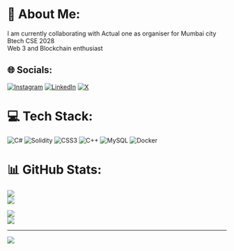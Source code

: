 # 💫 About Me:
I am currently collaborating with Actual one as organiser for Mumbai city<br>Btech CSE 2028 <br>Web 3 and Blockchain enthusiast<br>


## 🌐 Socials:
[![Instagram](https://img.shields.io/badge/Instagram-%23E4405F.svg?logo=Instagram&logoColor=white)](https://instagram.com/techy_swaraj) [![LinkedIn](https://img.shields.io/badge/LinkedIn-%230077B5.svg?logo=linkedin&logoColor=white)](https://linkedin.com/in/swarajw) [![X](https://img.shields.io/badge/X-black.svg?logo=X&logoColor=white)](https://x.com/Swaraj1725) 

# 💻 Tech Stack:
![C#](https://img.shields.io/badge/c%23-%23239120.svg?style=for-the-badge&logo=csharp&logoColor=white) ![Solidity](https://img.shields.io/badge/Solidity-%23363636.svg?style=for-the-badge&logo=solidity&logoColor=white) ![CSS3](https://img.shields.io/badge/css3-%231572B6.svg?style=for-the-badge&logo=css3&logoColor=white) ![C++](https://img.shields.io/badge/c++-%2300599C.svg?style=for-the-badge&logo=c%2B%2B&logoColor=white) ![MySQL](https://img.shields.io/badge/mysql-4479A1.svg?style=for-the-badge&logo=mysql&logoColor=white) ![Docker](https://img.shields.io/badge/docker-%230db7ed.svg?style=for-the-badge&logo=docker&logoColor=white)
# 📊 GitHub Stats:
![](https://github-readme-stats.vercel.app/api?username=Swaraj2259&theme=calm_pink&hide_border=false&include_all_commits=true&count_private=true)<br/>
![](https://github-readme-streak-stats.herokuapp.com/?user=Swaraj2259&theme=calm_pink&hide_border=false)<br/>

![](https://github-profile-summary-cards.vercel.app/api/cards/profile-details?username=Swaraj2259&theme=radical)<br/>
![](https://github-readme-stats.vercel.app/api/top-langs/?username=Swaraj2259&theme=calm_pink&hide_border=false&include_all_commits=true&count_private=true&layout=compact)

---
[![](https://visitcount.itsvg.in/api?id=Swaraj2259&icon=0&color=0)](https://visitcount.itsvg.in)

<!-- Proudly created with GPRM ( https://gprm.itsvg.in ) -->
